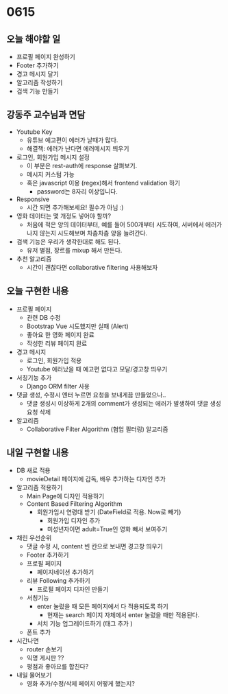 # 0615

## 오늘 해야할 일

- 프로필 페이지 완성하기
- Footer 추가하기
- 경고 메시지 달기
- 알고리즘 작성하기
- 검색 기능 만들기



## 강동주 교수님과 면담

- Youtube Key
  - 유튜브 예고편이 에러가 날때가 많다.
  - 해결책: 에러가 난다면 에러메시지 띄우기
- 로그인, 회원가입 메시지 설정
  - 이 부분은 rest-auth에 response 살펴보기. 
  - 메시지 커스텀 가능
  - 혹은 javascript 이용 (regex)해서 frontend validation 하기
    - password는 8자리 이상입니다.
- Responsive
  - 시간 되면 추가해보세요! 필수가 아님 :) 
- 영화 데이터는 몇 개정도 넣어야 할까?
  - 처음에 적은 양의 데이터부터, 예를 들어 500개부터 시도하여, 서버에서 에러가 나지 않는지 시도해보며 차츰차츰 양을 늘려간다.
- 검색 기능은 우리가 생각한대로 해도 된다. 
  - 유저 별점, 장르를 mixup 해서 만든다.
- 추천 알고리즘 
  - 시간이 괜찮다면 collaborative filtering 사용해보자 



## 오늘 구현한 내용

- 프로필 페이지 
  - 관련 DB 수정
  - Bootstrap Vue 시도했지만 실패 (Alert)
  - 좋아요 한 영화 페이지 완료
  - 작성한 리뷰 페이지 완료
- 경고 메시지
  - 로그인, 회원가입 적용
  - Youtube 에러났을 때 예고편 없다고 모달/경고창 띄우기 
- 서칭기능 추가
  - Django ORM filter 사용
- 댓글 생성, 수정시 엔터 누르면 요청을 보내게끔 만들었으나..
  - 댓글 생성시 이상하게 2개의 comment가 생성되는 에러가 발생하여 댓글 생성 요청 삭제 
- 알고리즘
  - Collaborative Filter Algorithm (협업 필터링) 알고리즘 



## 내일 구현할 내용

- DB 새로 적용
  - movieDetail 페이지에 감독, 배우 추가하는 디자인 추가  
- 알고리즘 적용하기
  - Main Page에 디자인 적용하기 
  - Content Based Filtering Algorithm
    - 회원가입시 연령대 받기 (DateField로 적용. Now로 빼기)
      - 회원가입 디자인 추가 
      - 미성년자이면 adult=True인 영화 빼서 보여주기 
- 채린 우선순위 
  - 댓글 수정 시, content 빈 칸으로 보내면 경고창 띄우기 
  - Footer 추가하기 
  - 프로필 페이지
    - 페이지네이션 추가하기
  - 리뷰 Following 추가하기
    - 프로필 페이지 디자인 만들기 
  - 서칭기능
    - enter 눌렀을 때 모든 페이지에서 다 적용되도록 하기
      - 현재는 search 페이지 자체에서 enter 눌렀을 때만 적용된다.
    - 서치 기능 업그레이드하기 (태그 추가 )
  - 폰트 추가 
- 시간나면
  - router 손보기
  - 익명 게시판 ??
  - 평점과 좋아요를 합친다? 
- 내일 물어보기
  - 영화 추가/수정/삭제 페이지 어떻게 했는지? 


